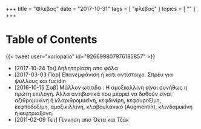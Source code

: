 +++
title = "Φλέβας"
date = "2017-10-31"
tags = [ "φλέβας" ]
topics = [ "" ]
+++


# Table of Contents



{{< tweet user="xoriopalio" id="926699807976185857" >}}

-   <span class="timestamp-wrapper"><span class="timestamp">[2017-10-24 Τρι] </span></span> Δηλητηρίαση απο φόλα
-   <span class="timestamp-wrapper"><span class="timestamp">[2017-03-03 Παρ] </span></span> Επανεμφάνιση ή κάτι αντίστοιχο. Σπρέυ για ψύλλους και fucidin
-   <span class="timestamp-wrapper"><span class="timestamp">[2016-10-15 Σαβ] </span></span> Μάλλον ωτίτιδα : Η αμοξικιλλίνη είναι συνήθως η πρώτη επιλογή. Άλλα αντιβιοτικά που μπορεί να δοθούν είναι αζιθρομυκίνη ή κλαριθρομυκίνη, κεφδινίρη, κεφουροξίμη, κεφποδοξίμη, αμοξικιλλίνη, κλαβουλανικό (Augmentin), κλινδαμυκίνη ή κεφτριαξόνη.
-   <span class="timestamp-wrapper"><span class="timestamp">[2011-02-09 Τετ] </span></span> Γέννηση απο Όκτα και Τζάκ
